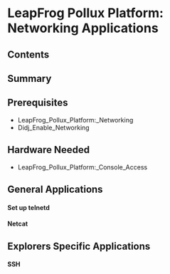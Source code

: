 # LeapFrog Pollux Platform: Networking Applications
## Contents
## Summary
## Prerequisites
* LeapFrog_Pollux_Platform:_Networking
* Didj_Enable_Networking
## Hardware Needed
* LeapFrog_Pollux_Platform:_Console_Access
## General Applications
#### Set up telnetd
#### Netcat
## Explorers Specific Applications
#### SSH
